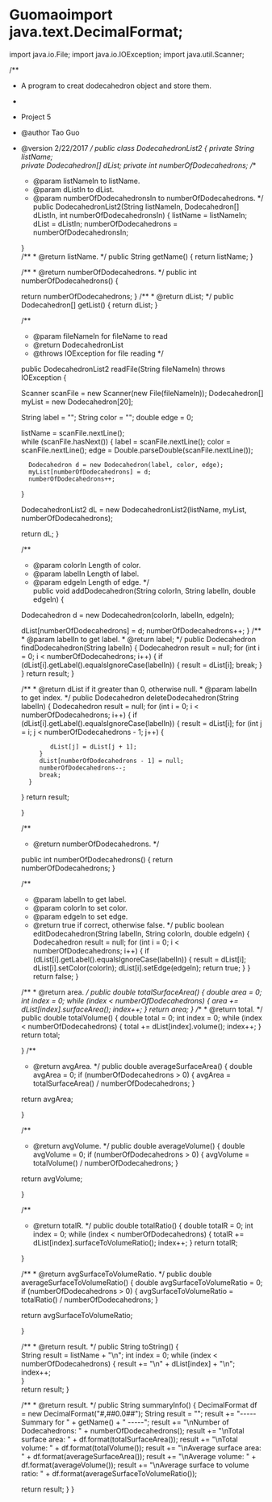 # Guomaoimport java.text.DecimalFormat;
import java.io.File;
import java.io.IOException;
import java.util.Scanner;

/**
 * A program to creat dodecahedron object and store them.
 * 
 * Project 5
 * @author Tao Guo
 * @version 2/22/2017
 */
public class DodecahedronList2 {
   private String listName;   
   private Dodecahedron[] dList;
   private int numberOfDodecahedrons;
   /**
    * @param listNameIn to listName.
    * @param dListIn to dList.
    * @param numberOfDodecahedronsIn to numberOfDodecahedrons.
    */
   public DodecahedronList2(String listNameIn, Dodecahedron[] dListIn, 
                            int numberOfDodecahedronsIn) {
      listName = listNameIn;
      dList = dListIn;
      numberOfDodecahedrons = numberOfDodecahedronsIn;
      
   }         
      /**
       * @return listName.
       */
   public String getName() {
      return listName;
   }
      
     
     
     
      /**
       * @return numberOfDodecahedrons.
       */
   public int numberOfDodecahedrons() {
      
      return numberOfDodecahedrons;
   }
      /**
       * @return dList;
       */
   public Dodecahedron[] getList() {
      return dList;
   }
    
    
    /**  
     * @param fileNameIn for fileName to read
     * @return DodecahedronList
     * @throws IOException for file reading
     */   


   public DodecahedronList2 readFile(String fileNameIn) throws IOException {
            
      Scanner scanFile = new Scanner(new File(fileNameIn));
      Dodecahedron[] myList = new Dodecahedron[20];
      
      String label = ""; 
      String color = "";
      double edge = 0;
      
      listName = scanFile.nextLine();      
      while (scanFile.hasNext()) {
         label = scanFile.nextLine();
         color = scanFile.nextLine();
         edge =  Double.parseDouble(scanFile.nextLine());
         
         Dodecahedron d = new Dodecahedron(label, color, edge);
         myList[numberOfDodecahedrons] = d;  
         numberOfDodecahedrons++;       
      }
      
      DodecahedronList2 dL = new DodecahedronList2(listName, myList,
                                 numberOfDodecahedrons);
      
      return dL;
   }
   
   
          
     /**   
      * @param colorIn Length of color.
      * @param labelIn Length of label.
      * @param edgeIn Length of edge.
      */   
   public void addDodecahedron(String colorIn, String labelIn, double edgeIn) {
       
      Dodecahedron d = new Dodecahedron(colorIn, labelIn, edgeIn);
      
      dList[numberOfDodecahedrons] = d;
      numberOfDodecahedrons++;
   }
      /**
       * @param labelIn to get label.
       * @return label;
       */
   public Dodecahedron findDodecahedron(String labelIn) { 
      Dodecahedron result = null;
      for (int i = 0; i < numberOfDodecahedrons; i++) {
         if (dList[i].getLabel().equalsIgnoreCase(labelIn)) {
            result = dList[i];
            break;
         }
      }
      return result;
   }

      
      
      
      
      
      /** 
       * @return dList if it greater than 0, otherwise null.
       * @param labelIn to get index.
       */
   public Dodecahedron deleteDodecahedron(String labelIn) {
      Dodecahedron result = null;
      for (int i = 0; i < numberOfDodecahedrons; i++) {
         if (dList[i].getLabel().equalsIgnoreCase(labelIn)) {
            result = dList[i];
            for (int j = i; j < numberOfDodecahedrons - 1; j++) {
            
               dList[j] = dList[j + 1];
            }
            dList[numberOfDodecahedrons - 1] = null;
            numberOfDodecahedrons--;
            break;
         }
          
      }
      return result;
       
       
   }
    
    /**
     * @return numberOfDodecahedrons.
     */
   
   public int numberOfDodecahedrons()
   {
      return numberOfDodecahedrons;
   }

   
   
   
   
   
   
     /**
      * @param labelIn to get label.
      * @param colorIn to set color.
      * @param edgeIn to set edge.
      * @return true if correct, otherwise false.
      */
   public boolean editDodecahedron(String labelIn, String colorIn, 
      double edgeIn) {
      Dodecahedron result = null;
      for (int i = 0; i < numberOfDodecahedrons; i++) {
         if (dList[i].getLabel().equalsIgnoreCase(labelIn)) {
            result = dList[i];
            dList[i].setColor(colorIn);
            dList[i].setEdge(edgeIn);
            return true;
         }
      }
      return false;
   }
   
         
 
 







      /** 
       * @return area.
       */
   public double totalSurfaceArea()
   {
      double area = 0;
      int index = 0;
      while (index < numberOfDodecahedrons)
      {
         area += dList[index].surfaceArea();
         index++;
      }
      return area;
   }
      /**
       * @return total.
       */  
   public double totalVolume()
   {
      double total = 0;
      int index = 0;
      while (index < numberOfDodecahedrons)
      {
         total += dList[index].volume();
         index++;
      }
      return total;        
      
   }
     /**
      * @return avgArea.
      */ 
   public double averageSurfaceArea()
   {
      double avgArea = 0;
      if (numberOfDodecahedrons > 0)
      {
         avgArea = totalSurfaceArea() / numberOfDodecahedrons;
      }
      
      return avgArea;
      
      
      
      
      
   }
      
     /**
      * @return avgVolume.
      */ 
   public double averageVolume()
   {
      double avgVolume = 0;
      if (numberOfDodecahedrons > 0)
      {
         avgVolume = totalVolume() / numberOfDodecahedrons;
      }
      
      return avgVolume;
      
      
      
      
      
      
   }
    
   
     /**
      * @return totalR.
      */
   public double totalRatio()
   {
      double totalR = 0;
      int index = 0;
      while (index < numberOfDodecahedrons)
      {
         totalR += dList[index].surfaceToVolumeRatio();
         index++;
      }
      return totalR;        
      
   }
   
      /**
       * @return avgSurfaceToVolumeRatio.
       */
   public double averageSurfaceToVolumeRatio()
   {
      double avgSurfaceToVolumeRatio = 0;
      if (numberOfDodecahedrons > 0)
      {
         avgSurfaceToVolumeRatio = totalRatio() / numberOfDodecahedrons;
      }
         
      return avgSurfaceToVolumeRatio;
        
      
      
      
      
   }
      
    
             
      /**
       * @return result.
       */
   public String toString()
   {  
      String result = listName + "\n";
      int index = 0;
      while (index < numberOfDodecahedrons) {
         result += "\n" + dList[index] + "\n"; 
         index++;  
      }   
      return result;
   }
   
      /**
       * @return result.
       */
   public String summaryInfo() {
      DecimalFormat df = new DecimalFormat("#,##0.0##");
      String result = "";
      result += "----- Summary for " + getName() + " -----"; 
      result += "\nNumber of Dodecahedrons: " + numberOfDodecahedrons();
      result += "\nTotal surface area: " + df.format(totalSurfaceArea()); 
      result += "\nTotal volume: "  + df.format(totalVolume());
      result += "\nAverage surface area: "  + df.format(averageSurfaceArea());
      result += "\nAverage volume: " + df.format(averageVolume());
      result += "\nAverage surface to volume ratio: " 
         + df.format(averageSurfaceToVolumeRatio());
         
      return result;
   }
}


